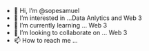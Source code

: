 - 👋 Hi, I’m @sopesamuel
- 👀 I’m interested in ...Data Anlytics and Web 3
- 🌱 I’m currently learning ... Web 3
- 💞️ I’m looking to collaborate on ... Web 3
- 📫 How to reach me ...

<!---
sopesamuel/sopesamuel is a ✨ special ✨ repository because its `README.md` (this file) appears on your GitHub profile.
You can click the Preview link to take a look at your changes.
--->
